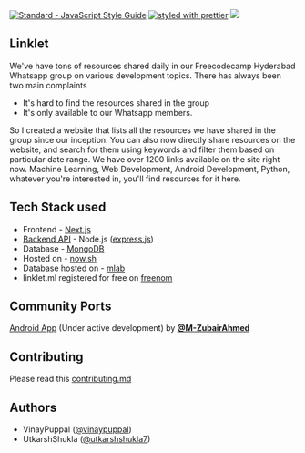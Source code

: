 [![Standard - JavaScript Style Guide](https://cdn.rawgit.com/feross/standard/master/badge.svg)](https://github.com/feross/standard)
[![styled with prettier](https://img.shields.io/badge/styled_with-prettier-ff69b4.svg)](https://github.com/prettier/prettier)
[![](https://img.shields.io/badge/lighthouse--score-100%2F100-blue.svg)](https://pwa-directory.appspot.com/pwas/5676600884461568#t=Linklet%20App&bg=%233f51b5&c=%23ffffff)

## Linklet
We've have tons of resources shared daily in our Freecodecamp Hyderabad Whatsapp group on various development topics. There has always been two main complaints
- It's hard to find the resources shared in the group
- It's only available to our Whatsapp members.

So I created a website that lists all the resources we have shared in the group since our inception. You can also now directly share resources on the website, and search for them using keywords and filter them based on particular date range. We have over 1200 links available on the site right now. Machine Learning, Web Development, Android Development, Python, whatever you're interested in, you'll find resources for it here.

## Tech Stack used
- Frontend - [Next.js](https://github.com/zeit/next.js)
- [Backend API](https://github.com/vinaypuppal/linklet-api) - Node.js ([express.js](expressjs.com))
- Database - [MongoDB](https://www.mongodb.com/)
- Hosted on - [now.sh](https://now.sh)
- Database hosted on - [mlab](https://mlab.com)
- linklet.ml registered for free on [freenom](http://www.freenom.com/en/index.html)

## Community Ports
[Android App](https://github.com/M-ZubairAhmed/Linklet-Android) (Under active development) by **[@M-ZubairAhmed](https://github.com/M-ZubairAhmed)**

## Contributing
Please read this [contributing.md](https://github.com/vinaypuppal/linklet-app/blob/master/contributing.md)

## Authors
- VinayPuppal ([@vinaypuppal](https://vinaypuppal.com))
- UtkarshShukla ([@utkarshshukla7](https://github.com/UtkarshShukla7))